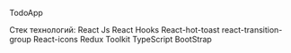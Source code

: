 TodoApp

Стек технологий:
React Js
React Hooks
React-hot-toast
react-transition-group
React-icons
Redux Toolkit
TypeScript
BootStrap
